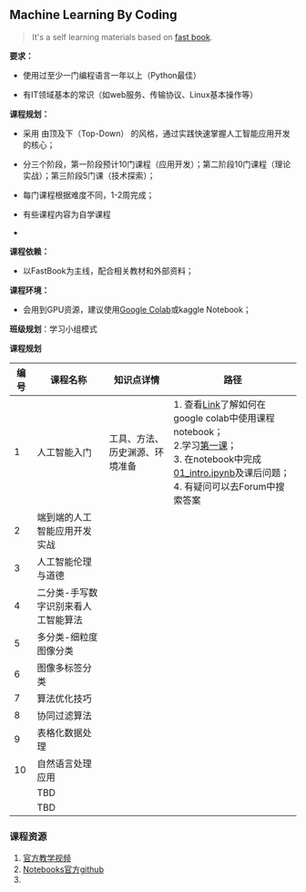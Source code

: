 ## Machine Learning By Coding

> It's a self learning materials based on [fast book](https://github.com/fastai/fastbook).

**要求：** 

- 使用过至少一门编程语言一年以上（Python最佳）

- 有IT领域基本的常识（如web服务、传输协议、Linux基本操作等）

 

**课程规划：**

- 采用 由顶及下（Top-Down） 的风格，通过实践快速掌握人工智能应用开发的核心；

- 分三个阶段，第一阶段预计10门课程（应用开发）；第二阶段10门课程（理论实战）；第三阶段5门课（技术探索）；

- 每门课程根据难度不同，1-2周完成；

- 有些课程内容为自学课程
- 

**课程依赖：**

- 以FastBook为主线，配合相关教材和外部资料；

 

**课程环境：**

- 会用到GPU资源，建议使用[Google Colab](https://colab.research.google.com/)或kaggle Notebook；

 

**班级规划**：学习小组模式

**课程规划**

| **编号** | **课程名称**                        | **知识点详情**                 | **路径** |
| -------- | ----------------------------------- | ------------------------------ | -------- |
| 1        | 人工智能入门                        | 工具、方法、历史渊源、环境准备 |1. 查看[Link](https://course.fast.ai/start_colab)了解如何在google colab中使用课程notebook；<br> 2.学习[第一课](https://www.bilibili.com/video/BV14V411U7Hw?from=search&seid=9365735642278974896)；<br>3. 在notebook中完成[01_intro.ipynb]()及课后问题； <br> 4. 有疑问可以去Forum中搜索答案       |
| 2        | 端到端的人工智能应用开发实战        |                                |          |
| 3        | 人工智能伦理与道德                  |                                |          |
| 4        | 二分类-手写数字识别来看人工智能算法 |                                |          |
| 5        | 多分类-细粒度图像分类               |                                |          |
| 6        | 图像多标签分类                      |                                |          |
| 7        | 算法优化技巧                        |                                |          |
| 8        | 协同过滤算法                        |                                |          |
| 9        | 表格化数据处理                      |                                |          |
| 10       | 自然语言处理应用                    |                                |          |
|          | TBD                                 |                                |          |
|          | TBD                                 |                                |          |

### 课程资源

1. [官方教学视频](https://course.fast.ai/)
2. [Notebooks官方github](https://github.com/fastai/fastbook)
3. 
